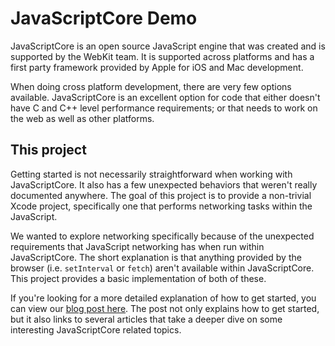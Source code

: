 # JavaScriptCore Demo

JavaScriptCore is an open source JavaScript engine that was created and is supported by the WebKit team. It is supported across platforms and has a first party framework provided by Apple for iOS and Mac development.

When doing cross platform development, there are very few options available. JavaScriptCore is an excellent option for code that either doesn't have C and C++ level performance requirements; or that needs to work on the web as well as other platforms.

## This project

Getting started is not necessarily straightforward when working with JavaScriptCore. It also has a few unexpected behaviors that weren't really documented anywhere. The goal of this project is to provide a non-trivial Xcode project, specifically one that performs networking tasks within the JavaScript.

We wanted to explore networking specifically because of the unexpected requirements that JavaScript networking has when run within JavaScriptCore. The short explanation is that anything provided by the browser (i.e. `setInterval` or `fetch`) aren't available within JavaScriptCore. This project provides a basic implementation of both of these.

If you're looking for a more detailed explanation of how to get started, you can view our [blog post here](https://www.lucidchart.com/techblog/?p=5322&preview=true). The post not only explains how to get started, but it also links to several articles that take a deeper dive on some interesting JavaScriptCore related topics.